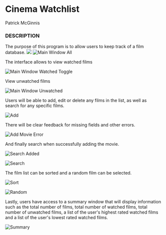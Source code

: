 # __Cinema Watchlist__

Patrick McGinnis

### DESCRIPTION	

The purpose of this program is to allow users to keep track of a film database.
<img src="/screenshots/main_1.jpg">
![Main Window All](/screenshots/main_1.jpg "Main window All") 

The interface allows to view watched films

![Main Window Watched Toggle](/screenshots/main_2.jpg "Main Window Watched") 

View unwatched films

![Main Window Unwatched](/screenshots/main_3.jpg "Main Window Unwatched screenshot") 

Users will be able to add, edit or delete any films in the list, as well as search for
any specific films. 

![Add](/screenshots/add_1.jpg "Add Movie")

There will be clear feedback for missing fields and other errors.

![Add Movie Error](/screenshots/add_2.jpg "Add Movie Error")

And finally search when successfully adding the movie.

![Search Added](/screenshots/add_3.jpg "Find added Movie")

![Search](/screenshots/search_2.jpg "Search Drama")

The film list can be sorted and a random film can be selected.

![Sort](/screenshots/sort_1.jpg "Sorted Rating")

![Random](/screenshots/search_1.jpg "Random Select")

Lastly, users have access to a summary window that will display information such as the total number of films,
total number of watched films, total number of unwatched films, a list of the user's highest rated watched films
and a list of the user's lowest rated watched films.

![Summary](/screenshots/summary_1.jpg "Summary Window")
	